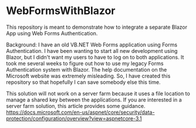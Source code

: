 # WebFormsWithBlazor
This repository is meant to demonstrate how to integrate a separate Blazor App using Web Forms Authentication.

Background: I have an old VB.NET Web Forms application using Forms Authentication. I have been wanting to start all new development using Blazor, but I didn't want my users to have to log on to both applications. It took me several weeks to figure out how to use my legacy Forms Authentication system with Blazor. The help documentation on the Microsoft website was extremely misleading. So, I have created this repository so that hopefully I can save somebody else this time.

This solution will not work on a server farm because it uses a file location to manage a shared key between the applications.
If you are interested in a server farm solution, this article provides some guidance.
https://docs.microsoft.com/en-us/aspnet/core/security/data-protection/configuration/overview?view=aspnetcore-3.1
